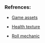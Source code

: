 ### Refrences:

* [Game assets](https://www.unrealengine.com/marketplace/en-US/product/unreal-learning-kit-games)

* [Health texture](https://unrealtutorials.com/downloadable-content/static-mesh/)

* [Roll mechanic](https://www.youtube.com/watch?time_continue=16&v=j6NfpUzYLmM&feature=emb_logo&ab_channel=Beardgames)
